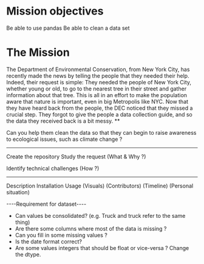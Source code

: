 # Mission objectives
Be able to use pandas
Be able to clean a data set
# The Mission
The Department of Environmental Conservation, from New York City, has recently made the news by telling the people that they needed their help. Indeed, their request is simple: They needed the people of New York City, whether young or old, to go to the nearest tree in their street and gather information about that tree. This is all in an effort to make the population aware that nature is important, even in big Metropolis like NYC. Now that they have heard back from the people, the DEC noticed that they missed a crucial step. They forgot to give the people a data collection guide, and so the data they received back is a bit messy.
**

Can you help them clean the data so that they can begin to raise awareness to ecological issues, such as climate change ?

-----
Create the repository
Study the request (What & Why ?)

Identify technical challenges (How ?)

-----
Description
Installation
Usage
(Visuals)
(Contributors)
(Timeline)
(Personal situation)

----Requirement for dataset----
- Can values be consolidated? (e.g. Truck and truck refer to the same thing)
- Are there some columns where most of the data is missing ?
- Can you fill in some missing values ?
- Is the date format correct?
- Are some values integers that should be float or vice-versa ? Change the dtype.
